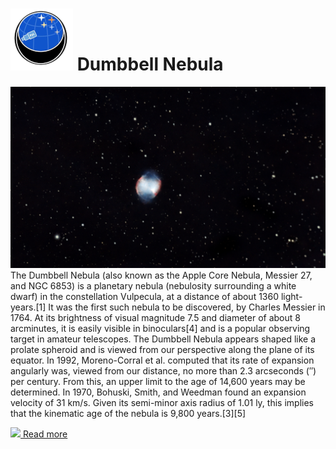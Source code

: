 # ![](../Imaging//Common/pyl-tiny.png) Dumbbell Nebula
![IMG](../Imaging//HD/Dumbbell_Nebula.jpg)
The Dumbbell Nebula (also known as the Apple Core Nebula, Messier 27, and NGC 6853) is a planetary nebula (nebulosity surrounding a white dwarf) in the constellation Vulpecula, at a distance of about 1360 light-years.[1] It was the first such nebula to be discovered, by Charles Messier in 1764. At its brightness of visual magnitude 7.5 and diameter of about 8 arcminutes, it is easily visible in binoculars[4] and is a popular observing target in amateur telescopes. The Dumbbell Nebula appears shaped like a prolate spheroid and is viewed from our perspective along the plane of its equator. In 1992, Moreno-Corral et al. computed that its rate of expansion angularly was, viewed from our distance, no more than 2.3 arcseconds (″) per century. From this, an upper limit to the age of 14,600 years may be determined. In 1970, Bohuski, Smith, and Weedman found an expansion velocity of 31 km/s. Given its semi-minor axis radius of 1.01 ly, this implies that the kinematic age of the nebula is 9,800 years.[3][5]

[![](/home/lcv/Dropbox/AstroPhotography//Imaging//Common/Wikipedia.png) Read more](https://en.wikipedia.org/wiki/Dumbbell_Nebula)
